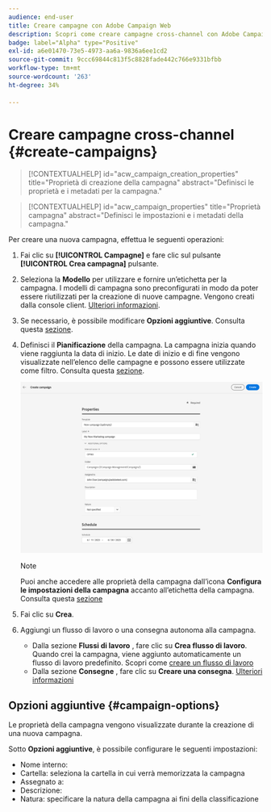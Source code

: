 ```yaml
---
audience: end-user
title: Creare campagne con Adobe Campaign Web
description: Scopri come creare campagne cross-channel con Adobe Campaign Web
badge: label="Alpha" type="Positive"
exl-id: a6e01470-73e5-4973-aa6a-9836a6ee1cd2
source-git-commit: 9ccc69844c813f5c8828fade442c766e9331bfbb
workflow-type: tm+mt
source-wordcount: '263'
ht-degree: 34%

---
```



# Creare campagne cross-channel {#create-campaigns}

>[!CONTEXTUALHELP]
>id="acw_campaign_creation_properties"
>title="Proprietà di creazione della campagna"
>abstract="Definisci le proprietà e i metadati per la campagna."

>[!CONTEXTUALHELP]
>id="acw_campaign_properties"
>title="Proprietà campagna"
>abstract="Definisci le impostazioni e i metadati della campagna."

Per creare una nuova campagna, effettua le seguenti operazioni:

1. Fai clic su **[!UICONTROL Campagne]** e fare clic sul pulsante **[!UICONTROL Crea campagna]** pulsante.
1. Seleziona la **Modello** per utilizzare e fornire un’etichetta per la campagna. I modelli di campagna sono preconfigurati in modo da poter essere riutilizzati per la creazione di nuove campagne. Vengono creati dalla console client.
   [Ulteriori informazioni](https://experienceleague.adobe.com/docs/campaign/automation/campaign-orchestration/marketing-campaign-templates.html?lang=it).
1. Se necessario, è possibile modificare **Opzioni aggiuntive**. Consulta questa [sezione](#campaign-options).
1. Definisci il **Pianificazione** della campagna. La campagna inizia quando viene raggiunta la data di inizio. Le date di inizio e di fine vengono visualizzate nell’elenco delle campagne e possono essere utilizzate come filtro. Consulta questa [sezione](gs-campaigns.md#access-campaigns).

   ![Definire le proprietà della campagna](assets/campaign-properties.png)

   >[!NOTE]
   >
   >Puoi anche accedere alle proprietà della campagna dall’icona **Configura le impostazioni della campagna** accanto all’etichetta della campagna. Consulta questa [sezione](gs-campaigns.md#campaign-dashboard)

1. Fai clic su **Crea**.
1. Aggiungi un flusso di lavoro o una consegna autonoma alla campagna.
   * Dalla sezione **Flussi di lavoro** , fare clic su **Crea flusso di lavoro**. Quando crei la campagna, viene aggiunto automaticamente un flusso di lavoro predefinito. Scopri come [creare un flusso di lavoro](../workflows/create-workflow.md)
   * Dalla sezione **Consegne** , fare clic su **Creare una consegna**. [Ulteriori informazioni](../msg/gs-messages.md)

## Opzioni aggiuntive {#campaign-options}

Le proprietà della campagna vengono visualizzate durante la creazione di una nuova campagna.

Sotto **Opzioni aggiuntive**, è possibile configurare le seguenti impostazioni:

* Nome interno:
* Cartella: seleziona la cartella in cui verrà memorizzata la campagna
* Assegnato a:
* Descrizione:
* Natura: specificare la natura della campagna ai fini della classificazione

<!--
## Create a cross-channel campaign {#cross-channel-campaign}


>[!CONTEXTUALHELP]
>id="acw_campaign_creation_workflow"
>title="Workflow list"
>abstract="List of workflows available for your campaign. Use the 'Create workflow' button to add a workflow in your campaign."

In a cross-channel campaign, a single marketing communication uses different channels. Data is passed between the channels. The customer receives communication through multiple channels based on, for example, their interaction with the previous communication.

-->
<!--
existing campaign: settings button -> properties like when creation
schedule in header


About plans, programs and campaigns
Adobe Campaign allows you to plan marketing campaigns in which you can create and manage different types of activities: emails, SMS messages, push notifications, workflows, landing pages. These campaigns and their contents can be gathered into programs.

The programs and campaigns allow you to regroup and view the different marketing activities that are linked to them.

A program may contain other programs as well as campaigns, workflows, and landing pages. It appears in the timeline and help you organize your marketing activities: you can separate them by country, by brand, by unit, etc.
A campaign enables you to gather all the marketing activities of your choice under a single entity. A campaign may contain emails, SMS, push notifications, direct mails, workflows, and landing pages.
To better organize your marketing plans, Adobe recommends the following hierarchy: Program > Sub-programs > Campaigns > Workflows > Deliveries.

Reports on programs and campaigns allow you to analyze their impact. For example, you can build reports at the campaign level to aggregate data on all deliveries contained in that campaign.

Related topics:

Timeline
About dynamic reports
Creating a campaign
In programs and sub-programs, you can add campaigns. Campaigns can contain marketing activities such as emails, SMS, push notifications, workflows, and landing pages.

From the Adobe Campaign home page, select the Programs & Campaigns card and access a program or sub-program.

Click on the Create button and select Campaign.

In the Creation mode screen, select a campaign type.



The campaign types available are based on templates defined in Resources > Templates > Campaign templates. For more on this, refer to the Managing templates section.

In the Properties screen, enter the name and ID of the campaign.

Select a start and end date to your campaign. These dates only apply to the campaign itself.



Click on Create to confirm the creation of the campaign.

The campaign is created and displayed. Use the Create button to add marketing activities to your campaign.

NOTE
Depending on your license agreement, you may access only some of these activities.

You can also create a campaign from the marketing activity list. You can choose to link the marketing activity to a parent program or sub-program via the properties window of the campaign.


Programs and campaigns icons and statuses
Each program and each campaign in the list has a visual symbol and an icon whose color indicates the execution status. This status depends on the validity period of the program or the campaign.

Gray: the program/campaign has not yet started - Editing status.
Blue: the program/campaign is in progress - In progress status.
Green: the program/campaign has finished - Finished status. By default, the current date is automatically shown as the validity start date and the end date is calculated according to the start date (D+186 days). You can change these dates in the program or campaign properties.


Business.Adobe.com resources
-->
